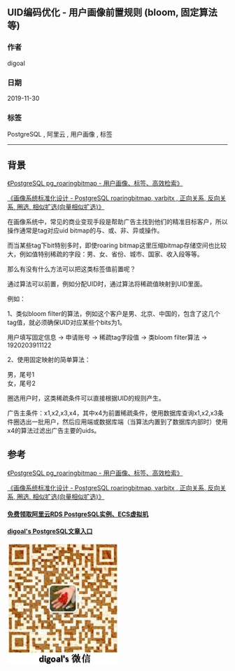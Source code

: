 ## UID编码优化 - 用户画像前置规则 (bloom, 固定算法等)   
                                                                                                             
### 作者                                                                    
digoal                                                                                                             
                                                                                                             
### 日期                                                                                                             
2019-11-30                                                                                                         
                                                                                                             
### 标签                                                                                                             
PostgreSQL , 阿里云 , 用户画像 , 标签       
                                                                                                             
----                                                                                                             
                                                                                                             
## 背景          
[《PostgreSQL pg_roaringbitmap - 用户画像、标签、高效检索》](../201911/20191118_01.md)    
  
[《画像系统标准化设计 - PostgreSQL roaringbitmap, varbitx , 正向关系, 反向关系, 圈选, 相似扩选(向量相似扩选)》](../201911/20191128_02.md)    
  
在画像系统中，常见的商业变现手段是帮助广告主找到他们的精准目标客户，所以操作通常是tag对应uid bitmap的与、或、非、异或操作。  
  
而当某些tag下bit特别多时，即使roaring bitmap这里压缩bitmap存储空间也比较大，例如值特别稀疏的字段：男、女、省份、城市、国家、收入段等等。  
  
那么有没有什么方法可以把这类标签值前置呢？  
  
通过算法可以前置，例如分配UID时，通过算法将稀疏值映射到UID里面。  
  
例如：  
  
1、类似bloom filter的算法，例如这个客户是男、北京、中国的，包含了这几个tag值，就必须确保UID对应某些个bits为1。  
  
用户填写固定信息 -> 申请账号 -> 稀疏tag字段值 -> 类bloom filter算法 -> 1920203911122   
  
2、使用固定映射的简单算法：  
  
男，尾号1  
女，尾号2  
  
圈选用户时，这类稀疏条件可以直接根据UID的规则产生。  
  
广告主条件：x1,x2,x3,x4，其中x4为前置稀疏条件，使用数据库查询x1,x2,x3条件圈选出一批用户，然后应用端或数据库端（当算法内置到了数据库内部时）使用x4的算法过滤出广告主要的uids。  
  
  
  
## 参考  
[《PostgreSQL pg_roaringbitmap - 用户画像、标签、高效检索》](../201911/20191118_01.md)    
  
[《画像系统标准化设计 - PostgreSQL roaringbitmap, varbitx , 正向关系, 反向关系, 圈选, 相似扩选(向量相似扩选)》](../201911/20191128_02.md)    
  
  
  
  
#### [免费领取阿里云RDS PostgreSQL实例、ECS虚拟机](https://free.aliyun.com/ "57258f76c37864c6e6d23383d05714ea")
  
  
#### [digoal's PostgreSQL文章入口](https://github.com/digoal/blog/blob/master/README.md "22709685feb7cab07d30f30387f0a9ae")
  
  
![digoal's weixin](../pic/digoal_weixin.jpg "f7ad92eeba24523fd47a6e1a0e691b59")
  
